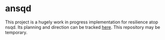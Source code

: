 # ansqd

This project is a hugely work in progress implementation for resilience atop nsqd. Its planning and direction can be tracked [here](https://github.com/bitly/nsq/issues/510). This repository may be temporary.
